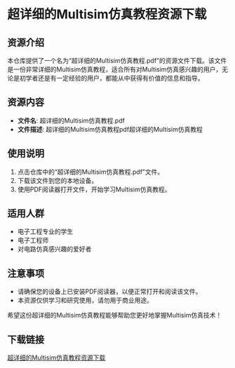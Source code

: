 # 超详细的Multisim仿真教程资源下载

## 资源介绍

本仓库提供了一个名为“超详细的Multisim仿真教程.pdf”的资源文件下载。该文件是一份非常详细的Multisim仿真教程，适合所有对Multisim仿真感兴趣的用户，无论是初学者还是有一定经验的用户，都能从中获得有价值的信息和指导。

## 资源内容

- **文件名**: 超详细的Multisim仿真教程.pdf
- **文件描述**: 超详细的Multisim仿真教程pdf超详细的Multisim仿真教程

## 使用说明

1. 点击仓库中的“超详细的Multisim仿真教程.pdf”文件。
2. 下载该文件到您的本地设备。
3. 使用PDF阅读器打开文件，开始学习Multisim仿真教程。

## 适用人群

- 电子工程专业的学生
- 电子工程师
- 对电路仿真感兴趣的爱好者

## 注意事项

- 请确保您的设备上已安装PDF阅读器，以便正常打开和阅读该文件。
- 本资源仅供学习和研究使用，请勿用于商业用途。

希望这份超详细的Multisim仿真教程能够帮助您更好地掌握Multisim仿真技术！

## 下载链接

[超详细的Multisim仿真教程资源下载](https://pan.quark.cn/s/e74387981621)